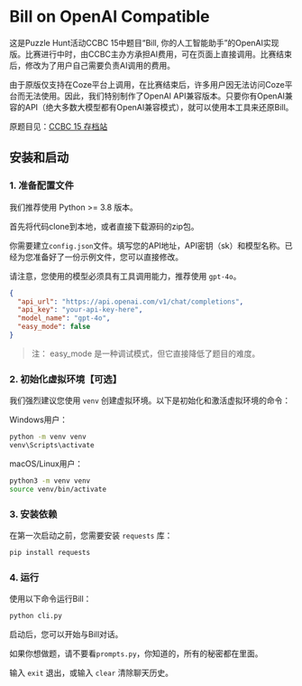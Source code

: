 # Bill on OpenAI Compatible

这是Puzzle Hunt活动CCBC 15中题目“Bill, 你的人工智能助手”的OpenAI实现版。比赛进行中时，由CCBC主办方承担AI费用，可在页面上直接调用。比赛结束后，修改为了用户自己需要负责AI调用的费用。

由于原版仅支持在Coze平台上调用，在比赛结束后，许多用户因无法访问Coze平台而无法使用。因此，我们特别制作了OpenAI API兼容版本。只要你有OpenAI兼容的API（绝大多数大模型都有OpenAI兼容模式），就可以使用本工具来还原Bill。

原题目见：[CCBC 15 存档站](https://archive.cipherpuzzles.com/#/problem?c=ccbc15/problems/7/61)

## 安装和启动

### 1. 准备配置文件

我们推荐使用 Python >= 3.8 版本。

首先将代码clone到本地，或者直接下载源码的zip包。

你需要建立`config.json`文件。填写您的API地址，API密钥（sk）和模型名称。已经为您准备好了一份示例文件，您可以直接修改。

请注意，您使用的模型必须具有工具调用能力，推荐使用 `gpt-4o`。

```json
{
  "api_url": "https://api.openai.com/v1/chat/completions",
  "api_key": "your-api-key-here",
  "model_name": "gpt-4o",
  "easy_mode": false
}
```

> 注： easy_mode 是一种调试模式，但它直接降低了题目的难度。

### 2. 初始化虚拟环境【可选】

我们强烈建议您使用 `venv` 创建虚拟环境。以下是初始化和激活虚拟环境的命令：

Windows用户：

```sh
python -m venv venv
venv\Scripts\activate
```

macOS/Linux用户：

```sh
python3 -m venv venv
source venv/bin/activate
```

### 3. 安装依赖

在第一次启动之前，您需要安装 `requests` 库：

```sh
pip install requests
```

### 4. 运行

使用以下命令运行Bill：

```sh
python cli.py
```

启动后，您可以开始与Bill对话。

如果你想做题，请不要看`prompts.py`，你知道的，所有的秘密都在里面。

输入 `exit` 退出，或输入 `clear` 清除聊天历史。
